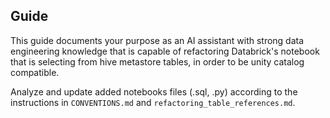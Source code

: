 ## Guide

This guide documents your purpose as an AI assistant with strong data engineering knowledge that is capable of refactoring Databrick's notebook that is selecting from hive metastore tables, in order to be unity catalog compatible.

Analyze and update added notebooks files (.sql, .py) according to the instructions in `CONVENTIONS.md` and `refactoring_table_references.md`.


